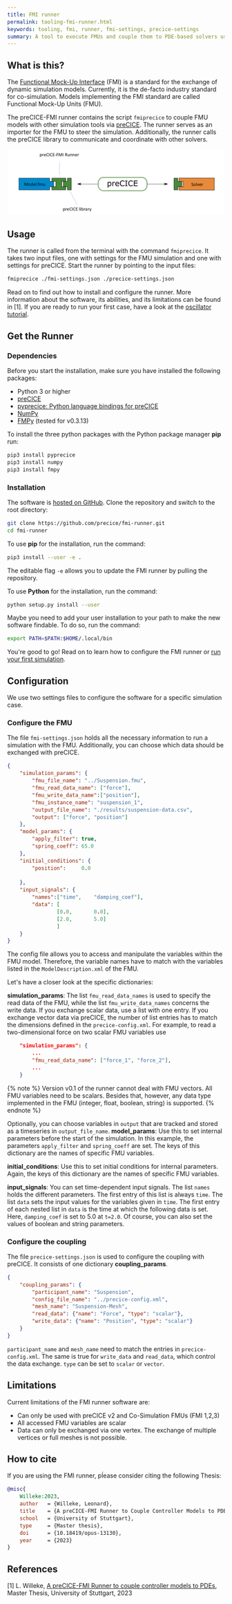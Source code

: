 ```yaml
---
title: FMI runner
permalink: tooling-fmi-runner.html
keywords: tooling, fmi, runner, fmi-settings, precice-settings
summary: A tool to execute FMUs and couple them to PDE-based solvers using preCICE.
---
```


## What is this?

The [Functional Mock-Up Interface](https://fmi-standard.org/) (FMI) is a standard for the exchange of dynamic simulation models. Currently, it is the de-facto industry standard for co-simulation. Models implementing the FMI standard are called Functional Mock-Up Units (FMU).

The preCICE-FMI runner contains the script `fmiprecice` to couple FMU models with other simulation tools via [preCICE](https://precice.org/). The runner serves as an importer for the FMU to steer the simulation. Additionally, the runner calls the preCICE library to communicate and coordinate with other solvers. 

![img](images/precice-fmi-runner-setup.png)

## Usage

The runner is called from the terminal with the command `fmiprecice`. It takes two input files, one with settings for the FMU simulation and one with settings for preCICE. Start the runner by pointing to the input files:

```bash
fmiprecice ./fmi-settings.json ./precice-settings.json
```

Read on to find out how to install and configure the runner. More information about the software, its abilities, and its limitations can be found in [1]. If you are ready to run your first case, have a look at the [oscillator tutorial](https://github.com/LeonardWilleke/precice-tutorials/tree/create-fmu-oscillator-v2/oscillator). 

## Get the Runner

### Dependencies

Before you start the installation, make sure you have installed the following packages:

* Python 3 or higher
* [preCICE](https://precice.org/installation-overview.html)
* [pyprecice: Python language bindings for preCICE](https://github.com/precice/python-bindings)
* [NumPy](https://numpy.org/install/)
* [FMPy](https://fmpy.readthedocs.io/en/latest/install/) (tested for v0.3.13)

To install the three python packages with the Python package manager **pip** run:

```bash
pip3 install pyprecice
pip3 install numpy
pip3 install fmpy
```

### Installation 

The software is [hosted on GitHub](https://github.com/precice/fmi-runner). Clone the repository and switch to the root directory:

```bash
git clone https://github.com/precice/fmi-runner.git
cd fmi-runner
```

To use **pip** for the installation, run the command:

```bash
pip3 install --user -e .
```

The editable flag `-e` allows you to update the FMI runner by pulling the repository.

To use **Python** for the installation, run the command:

```bash
python setup.py install --user
```

Maybe you need to add your user installation to your path to make the new software findable. To do so, run the command:

```bash
export PATH=$PATH:$HOME/.local/bin
```

You're good to go! Read on to learn how to configure the FMI runner or [run your first simulation](https://github.com/LeonardWilleke/precice-tutorials/tree/create-fmu-oscillator-v2/oscillator).

## Configuration

We use two settings files to configure the software for a specific simulation case.

### Configure the FMU

The file `fmi-settings.json` holds all the necessary information to run a simulation with the FMU. Additionally, you can choose which data should be exchanged with preCICE.

```json
{
    "simulation_params": {
        "fmu_file_name": "../Suspension.fmu",
        "fmu_read_data_name": ["force"],
        "fmu_write_data_name":["position"],
        "fmu_instance_name": "suspension_1",
        "output_file_name": "./results/suspension-data.csv",
        "output": ["force", "position"]
    },
    "model_params": {
        "apply_filter":	true,
        "spring_coeff":	65.0
    },
    "initial_conditions": {
        "position":     0.0
  
    },
    "input_signals": {
        "names":["time",    "damping_coef"],
        "data": [
                [0.0,       0.0],
                [2.0,       5.0]
                ]
    }
}
```

The config file allows you to access and manipulate the variables within the FMU model. Therefore, the variable names have to match with the variables listed in the `ModelDescription.xml` of the FMU.

Let's have a closer look at the specific dictionaries:

**simulation_params**: The list `fmu_read_data_names` is used to specify the read data of the FMU, while the list `fmu_write_data_names` concerns the write data. If you exchange scalar data, use a list with one entry. If you exchange vector data via preCICE, the number of list entries has to match the dimensions defined in the `precice-config.xml`. For example, to read a two-dimensional force on two scalar FMU variables use

```json
    "simulation_params": {
        ...
        "fmu_read_data_name": ["force_1", "force_2"],
        ...
    }
```

{% note %}
Version v0.1 of the runner cannot deal with FMU vectors. All FMU variables need to be scalars. Besides that, however, any data type implemented in the FMU (integer, float, boolean, string) is supported.
{% endnote %}

Optionally, you can choose variables in `output` that are tracked and stored as a timeseries in `output_file_name`.
**model_params**: Use this to set internal parameters before the start of the simulation. In this example, the parameters `apply_filter` and `spring_coeff` are set. The keys of this dictionary are the names of specific FMU variables.

**initial_conditions**: Use this to set initial conditions for internal parameters. Again, the keys of this dictionary are the names of specific FMU variables.

**input_signals**: You can set time-dependent input signals. The list `names` holds the different parameters. The first entry of this list is always `time`. The list `data` sets the input values for the variables given in `time`. The first entry of each nested list in `data` is the time at which the following data is set. Here, `damping_coef` is set to 5.0 at `t=2.0`. Of course, you can also set the values of boolean and string parameters.

### Configure the coupling

The file `precice-settings.json` is used to configure the coupling with preCICE. It consists of one dictionary **coupling_params**.

```json
{
    "coupling_params": {
        "participant_name": "Suspension",
        "config_file_name": "../precice-config.xml",
        "mesh_name": "Suspension-Mesh",
        "read_data": {"name": "Force", "type": "scalar"}, 
        "write_data": {"name": "Position", "type": "scalar"}
    }
}
```

`participant_name` and `mesh_name` need to match the entries in `precice-config.xml`. The same is true for `write_data` and `read_data`, which control the data exchange. `type` can be set to `scalar` or `vector`.

## Limitations

Current limitations of the FMI runner software are:

- Can only be used with preCICE v2 and Co-Simulation FMUs (FMI 1,2,3)
- All accessed FMU variables are scalar
- Data can only be exchanged via one vertex. The exchange of multiple vertices or full meshes is not possible.

## How to cite

If you are using the FMI runner, pĺease consider citing the following Thesis:

```bibtex
@misc{
    Willeke:2023,
    author   = {Willeke, Leonard},
    title    = {A preCICE-FMI Runner to Couple Controller Models to PDEs},
    school   = {University of Stuttgart},
    type     = {Master thesis},
    doi      = {10.18419/opus-13130},
    year     = {2023}
}
```

## References

[1] L. Willeke, [A preCICE-FMI Runner to couple controller models to PDEs](https://doi.org/10.18419/opus-13130), Master Thesis, University of Stuttgart, 2023

